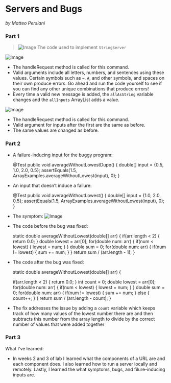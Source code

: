 # Servers and Bugs
*by Matteo Persiani*

### Part 1
>![Image](https://mapersiani.github.io/cse15l-lab-reports/Screenshot%202023-01-25%20at%207.40.40%20PM.png)
The code used to implement `StringServer`

![Image](https://mapersiani.github.io/cse15l-lab-reports/Screenshot%202023-01-25%20at%207.42.08%20PM.png)
* The handleRequest method is called for this command.
* Valid arguments include all letters, numbers, and sentences using these values. Certain symbols such as `=`, `#`, and other symbols, and spaces on their own produce errors. Go ahead and run the code yourself to see if you can find any other unique combinations that produce errors!
* Every time a valid new message is added, the `allAsString` variable changes and the `allInputs` ArrayList adds a value.

![Image](https://mapersiani.github.io/cse15l-lab-reports/Screenshot%202023-01-25%20at%207.42.30%20PM.png)
* The handleRequest method is called for this command.
* Valid argument for inputs after the first are the same as before.
* The same values are changed as before.

### Part 2
* A failure-inducing input for the buggy program:


    @Test
    public void averageWithoutLowestDupe() {
        double[] input = {0.5, 1.0, 2.0, 0.5};
        assertEquals(1.5, ArrayExamples.averageWithoutLowest(input), 0);
    }

* An input that doesn’t induce a failure:


    @Test
    public void averageWithoutLowest() {
        double[] input = {1.0, 2.0, 0.5};
        assertEquals(1.5, ArrayExamples.averageWithoutLowest(input), 0);
    }
    
* The symptom:
![Image](https://mapersiani.github.io/cse15l-lab-reports/Screenshot%202023-01-25%20at%209.26.50%20PM.png)

* The code before the bug was fixed:


    static double averageWithoutLowest(double[] arr) {
    if(arr.length < 2) { return 0.0; }
    double lowest = arr[0];
    for(double num: arr) {
      if(num < lowest) { lowest = num; }
    }
    double sum = 0;
    for(double num: arr) {
      if(num != lowest) { sum += num; }
    }
    return sum / (arr.length - 1);
    }

* The code after the bug was fixed:


    static double averageWithoutLowest(double[] arr) {
    
    if(arr.length < 2) { return 0.0; }
    int count = 0;
    double lowest = arr[0];
    for(double num: arr) {
      if(num < lowest) { lowest = num; }
    }
    double sum = 0;
    for(double num: arr) {
      if(num != lowest) { 
        sum += num; 
      }
      else {
          count++;
      }
    }
    return sum / (arr.length - count);
    }
    
* The fix addresses the issue by adding a `count` variable which keeps track of how many values of the lowest number there are and then subtracts this number from the array length to divide by the correct number of values that were added together

### Part 3

What I've learned: 
* In weeks 2 and 3 of lab I learned what the components of a URL are and each component does. I also learned how to run a server locally and remotely. Lastly, I learned the what symptoms, bugs, and filure-inducing inputs are. 